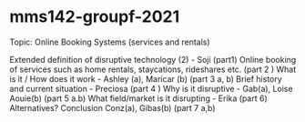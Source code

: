 # mms142-groupf-2021

Topic: Online Booking Systems (services and rentals)

Extended definition of disruptive technology (2) - Soji (part1) 
Online booking of services such as home rentals, staycations, rideshares etc. (part 2 )
What is it / How does it work - Ashley (a), Maricar (b) (part 3 a, b)
Brief history and current situation - Preciosa (part 4 )
Why is it disruptive - Gab(a), Loise Aouie(b) (part 5 a.b)
What field/market is it disrupting - Erika (part 6)
Alternatives? Conclusion Conz(a), Gibas(b) (part 7 a,b)
